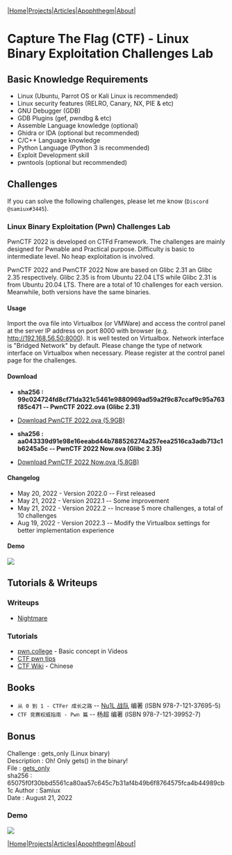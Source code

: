 |[Home](/README.md)|[Projects](/projects.md)|[Articles](/articles.md)|[Apophthegm](/apophthegm.md)|[About](/about.md)|

# Capture The Flag (CTF) - Linux Binary Exploitation Challenges Lab

## Basic Knowledge Requirements

- Linux  (Ubuntu, Parrot OS or Kali Linux is recommended)
- Linux security features  (RELRO, Canary, NX, PIE & etc)
- GNU Debugger (GDB)  
- GDB Plugins (gef, pwndbg & etc)  
- Assemble Language knowledge (optional)
- Ghidra or IDA (optional but recommended)
- C/C++ Language knowledge 
- Python Language  (Python 3 is recommended)
- Exploit Development skill 
- pwntools (optional but recommended)  

## Challenges

If you can solve the following challenges, please let me know (```Discord @samiux#3445```).  

### Linux Binary Exploitation (Pwn) Challenges Lab

PwnCTF 2022 is developed on CTFd Framework.  The challenges are mainly designed for Pwnable and Practical purpose.  Difficulty is basic to intermediate level.  No heap exploitation is involved.

PwnCTF 2022 and PwnCTF 2022 Now are based on Glibc 2.31 an Glibc 2.35 respectively.  Glibc 2.35 is from Ubuntu 22.04 LTS while Glibc 2.31 is from Ubuntu 20.04 LTS.  There are a total of 10 challenges for each version.  Meanwhile, both versions have the same binaries.

#### Usage

Import the ova file into Virtualbox (or VMWare) and access the control panel at the server IP address on port 8000 with browser (e.g. http://192.168.56.50:8000).  It is well tested on Virtualbox.  Network interface is "Bridged Network" by default.  Please change the type of network interface on Virtualbox when necessary.  Please register at the control panel page for the challenges.  

#### Download

- __sha256 : 99c024724fd8cf71da321c5461e9880969ad59a2f9c87ccaf9c95a763f85c471 -- PwnCTF 2022.ova (Glibc 2.31)__  

- [Download PwnCTF 2022.ova (5.9GB)](https://drive.google.com/file/d/1XgQ3PAbL4im6vJUMbfiMisXsov_gew_L/view?usp=sharing)  

- __sha256 : aa043339d91e98e16eeabd44b788526274a257eea2516ca3adb713c1b6245a5c -- PwnCTF 2022 Now.ova (Glibc 2.35)__  

- [Download PwnCTF 2022 Now.ova (5.8GB)](https://drive.google.com/file/d/13qwOhI_6jV4FNnJeoAO0_K5CdZp_qp2J/view?usp=sharing)  

#### Changelog

- May 20, 2022 - Version 2022.0 -- First released  
- May 21, 2022 - Version 2022.1 -- Some improvement  
- May 21, 2022 - Version 2022.2 -- Increase 5 more challenges, a total of 10 challenges  
- Aug 19, 2022 - Version 2022.3 -- Modify the Virtualbox settings for better implementation experience  

#### Demo

[![](https://img.youtube.com/vi/dpziHIbRYXM/0.jpg)](https://youtu.be/dpziHIbRYXM "PwnCTF 2022 Now Demo")  

## Tutorials & Writeups

### Writeups  
- [Nightmare](https://guyinatuxedo.github.io/)  

### Tutorials  
- [pwn.college](https://pwn.college/)  - Basic concept in Videos   
- [CTF pwn tips](https://github.com/Naetw/CTF-pwn-tips)  
- [CTF Wiki](https://ctf-wiki.org/)  - Chinese  

## Books

- ```从 0 到 1 - CTFer 成长之路``` -- [Nu1L 战队]( https://www.nu1l.com/#/) 编著  (ISBN 978-7-121-37695-5)  
- ```CTF 竞赛权威指南 - Pwn 篇``` -- 杨超 编著  (ISBN 978-7-121-39952-7)  

## Bonus

Challenge : gets_only (Linux binary)  
Description : Oh! Only gets() in the binary!  
File : [gets_only](https://github.com/samiux/samiux.github.io/raw/master/binary/gets_only)  
sha256 : 65075f0f30bbd5561ca80aa57c645c7b31af4b49b6f8764575fca4b44989cb1c
Author : Samiux  
Date : August 21, 2022  

### Demo

[![](https://img.youtube.com/vi/cUEkw6Y9Zzw/0.jpg)](https://youtu.be/cUEkw6Y9Zzw "PwnCTF gets_only Demo")  

|[Home](/README.md)|[Projects](/projects.md)|[Articles](/articles.md)|[Apophthegm](/apophthegm.md)|[About](/about.md)|

